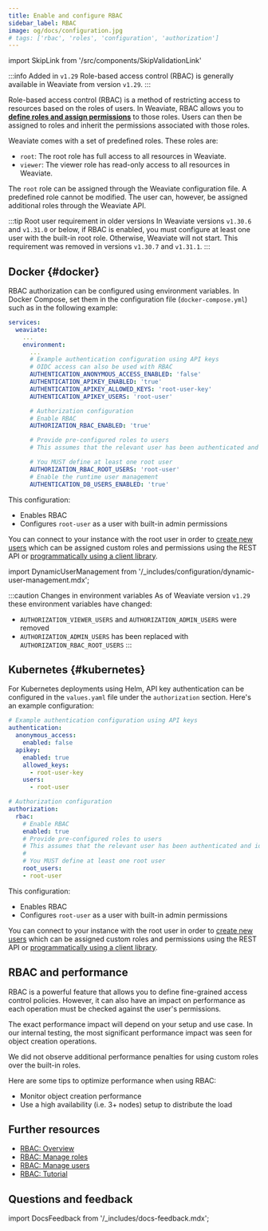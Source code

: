 ```yaml
---
title: Enable and configure RBAC
sidebar_label: RBAC
image: og/docs/configuration.jpg
# tags: ['rbac', 'roles', 'configuration', 'authorization']
---
```


import SkipLink from '/src/components/SkipValidationLink'

:::info Added in `v1.29`
Role-based access control (RBAC) is generally available in Weaviate from version `v1.29`.
:::

Role-based access control (RBAC) is a method of restricting access to resources based on the roles of users. In Weaviate, RBAC allows you to **[define roles and assign permissions](/weaviate/configuration/rbac/manage-roles)** to those roles. Users can then be assigned to roles and inherit the permissions associated with those roles.

Weaviate comes with a set of predefined roles. These roles are:

- `root`: The root role has full access to all resources in Weaviate.
- `viewer`: The viewer role has read-only access to all resources in Weaviate.

The `root` role can be assigned through the Weaviate configuration file. A predefined role cannot be modified. The user can, however, be assigned additional roles through the Weaviate API.

:::tip Root user requirement in older versions
In Weaviate versions `v1.30.6` and `v1.31.0` or below, if RBAC is enabled, you must configure at least one user with the built-in root role. Otherwise, Weaviate will not start. This requirement was removed in versions `v1.30.7` and `v1.31.1`.
:::

## Docker <i class="fa-brands fa-docker"></i> {#docker}

RBAC authorization can be configured using environment variables. In Docker Compose, set them in the configuration file (`docker-compose.yml`) such as in the following example:

```yaml
services:
  weaviate:
    ...
    environment:
      ...
      # Example authentication configuration using API keys
      # OIDC access can also be used with RBAC
      AUTHENTICATION_ANONYMOUS_ACCESS_ENABLED: 'false'
      AUTHENTICATION_APIKEY_ENABLED: 'true'
      AUTHENTICATION_APIKEY_ALLOWED_KEYS: 'root-user-key'
      AUTHENTICATION_APIKEY_USERS: 'root-user'

      # Authorization configuration
      # Enable RBAC
      AUTHORIZATION_RBAC_ENABLED: 'true'

      # Provide pre-configured roles to users
      # This assumes that the relevant user has been authenticated and identified

      # You MUST define at least one root user
      AUTHORIZATION_RBAC_ROOT_USERS: 'root-user'
      # Enable the runtime user management
      AUTHENTICATION_DB_USERS_ENABLED: 'true'
```

This configuration:
- Enables RBAC
- Configures `root-user` as a user with built-in admin permissions

You can connect to your instance with the root user in order to [create new users](/weaviate/configuration/rbac/manage-users.mdx) which can be assigned custom roles and permissions using the <SkipLink href="/weaviate/api/rest#tag/authz">REST API</SkipLink> or [programmatically using a client library](/weaviate/configuration/rbac/manage-roles.mdx).

import DynamicUserManagement from '/_includes/configuration/dynamic-user-management.mdx';

<DynamicUserManagement />

:::caution Changes in environment variables
As of Weaviate version `v1.29` these environment variables have changed:
- `AUTHORIZATION_VIEWER_USERS` and `AUTHORIZATION_ADMIN_USERS` were removed
- `AUTHORIZATION_ADMIN_USERS` has been replaced with `AUTHORIZATION_RBAC_ROOT_USERS`
:::

## Kubernetes <i class="fa fa-cubes"></i> {#kubernetes}

For Kubernetes deployments using Helm, API key authentication can be configured in the `values.yaml` file under the `authorization` section. Here's an example configuration:

```yaml
# Example authentication configuration using API keys
authentication:
  anonymous_access:
    enabled: false
  apikey:
    enabled: true
    allowed_keys:
      - root-user-key
    users:
      - root-user

# Authorization configuration
authorization:
  rbac:
    # Enable RBAC
    enabled: true
    # Provide pre-configured roles to users
    # This assumes that the relevant user has been authenticated and identified
    #
    # You MUST define at least one root user
    root_users:
    - root-user
```

This configuration:
- Enables RBAC
- Configures `root-user` as a user with built-in admin permissions

You can connect to your instance with the root user in order to [create new users](/weaviate/configuration/rbac/manage-users.mdx) which can be assigned custom roles and permissions using the <SkipLink href="/weaviate/api/rest#tag/authz">REST API</SkipLink> or [programmatically using a client library](/weaviate/configuration/rbac/manage-roles.mdx).

## RBAC and performance

RBAC is a powerful feature that allows you to define fine-grained access control policies. However, it can also have an impact on performance as each operation must be checked against the user's permissions.

The exact performance impact will depend on your setup and use case. In our internal testing, the most significant performance impact was seen for object creation operations.

We did not observe additional performance penalties for using custom roles over the built-in roles.

Here are some tips to optimize performance when using RBAC:
- Monitor object creation performance
- Use a high availability (i.e. 3+ nodes) setup to distribute the load

## Further resources

- [RBAC: Overview](/weaviate/configuration/rbac/index.mdx)
- [RBAC: Manage roles](/weaviate/configuration/rbac/manage-roles.mdx)
- [RBAC: Manage users](/weaviate/configuration/rbac/manage-users.mdx)
- [RBAC: Tutorial](/weaviate/tutorials/rbac.mdx)

## Questions and feedback

import DocsFeedback from '/_includes/docs-feedback.mdx';

<DocsFeedback/>
